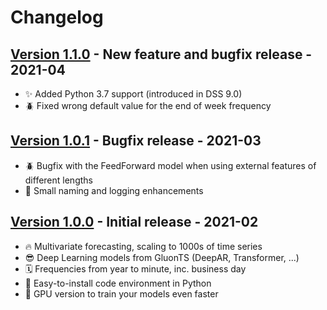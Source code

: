 # Changelog

## [Version 1.1.0](https://github.com/dataiku/dss-plugin-timeseries-forecast/releases/tag/v1.1.0) - New feature and bugfix release - 2021-04
- ✨ Added Python 3.7 support (introduced in DSS 9.0)
- 🪲 Fixed wrong default value for the end of week frequency

## [Version 1.0.1](https://github.com/dataiku/dss-plugin-timeseries-forecast/releases/tag/v1.0.1) - Bugfix release - 2021-03

- 🪲 Bugfix with the FeedForward model when using external features of different lengths
- 💅 Small naming and logging enhancements

## [Version 1.0.0](https://github.com/dataiku/dss-plugin-timeseries-forecast/releases/tag/v1.0.0) - Initial release - 2021-02

- 🔥 Multivariate forecasting, scaling to 1000s of time series
- 😎 Deep Learning models from GluonTS (DeepAR, Transformer, ...)
- 🗓 Frequencies from year to minute, inc. business day
- 🐍 Easy-to-install code environment in Python
- 👾 GPU version to train your models even faster
